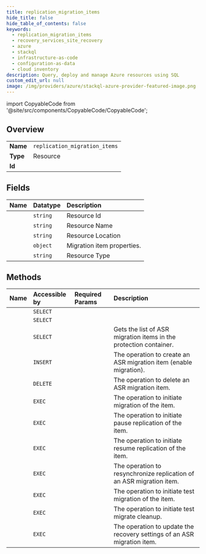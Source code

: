 ```yaml
---
title: replication_migration_items
hide_title: false
hide_table_of_contents: false
keywords:
  - replication_migration_items
  - recovery_services_site_recovery
  - azure    
  - stackql
  - infrastructure-as-code
  - configuration-as-data
  - cloud inventory
description: Query, deploy and manage Azure resources using SQL
custom_edit_url: null
image: /img/providers/azure/stackql-azure-provider-featured-image.png
---
```


import CopyableCode from '@site/src/components/CopyableCode/CopyableCode';




## Overview
<table><tbody>
<tr><td><b>Name</b></td><td><code>replication_migration_items</code></td></tr>
<tr><td><b>Type</b></td><td>Resource</td></tr>
<tr><td><b>Id</b></td><td><CopyableCode code="azure.recovery_services_site_recovery.replication_migration_items" /></td></tr>
</tbody></table>

## Fields
| Name | Datatype | Description |
|:-----|:---------|:------------|
| <CopyableCode code="id" /> | `string` | Resource Id |
| <CopyableCode code="name" /> | `string` | Resource Name |
| <CopyableCode code="location" /> | `string` | Resource Location |
| <CopyableCode code="properties" /> | `object` | Migration item properties. |
| <CopyableCode code="type" /> | `string` | Resource Type |
## Methods
| Name | Accessible by | Required Params | Description |
|:-----|:--------------|:----------------|:------------|
| <CopyableCode code="get" /> | `SELECT` | <CopyableCode code="api-version, fabricName, migrationItemName, protectionContainerName, resourceGroupName, resourceName, subscriptionId" /> |  |
| <CopyableCode code="list" /> | `SELECT` | <CopyableCode code="api-version, resourceGroupName, resourceName, subscriptionId" /> |  |
| <CopyableCode code="list_by_replication_protection_containers" /> | `SELECT` | <CopyableCode code="api-version, fabricName, protectionContainerName, resourceGroupName, resourceName, subscriptionId" /> | Gets the list of ASR migration items in the protection container. |
| <CopyableCode code="create" /> | `INSERT` | <CopyableCode code="api-version, fabricName, migrationItemName, protectionContainerName, resourceGroupName, resourceName, subscriptionId, data__properties" /> | The operation to create an ASR migration item (enable migration). |
| <CopyableCode code="delete" /> | `DELETE` | <CopyableCode code="api-version, fabricName, migrationItemName, protectionContainerName, resourceGroupName, resourceName, subscriptionId" /> | The operation to delete an ASR migration item. |
| <CopyableCode code="migrate" /> | `EXEC` | <CopyableCode code="api-version, fabricName, migrationItemName, protectionContainerName, resourceGroupName, resourceName, subscriptionId, data__properties" /> | The operation to initiate migration of the item. |
| <CopyableCode code="pause_replication" /> | `EXEC` | <CopyableCode code="api-version, fabricName, migrationItemName, protectionContainerName, resourceGroupName, resourceName, subscriptionId, data__properties" /> | The operation to initiate pause replication of the item. |
| <CopyableCode code="resume_replication" /> | `EXEC` | <CopyableCode code="api-version, fabricName, migrationItemName, protectionContainerName, resourceGroupName, resourceName, subscriptionId, data__properties" /> | The operation to initiate resume replication of the item. |
| <CopyableCode code="resync" /> | `EXEC` | <CopyableCode code="api-version, fabricName, migrationItemName, protectionContainerName, resourceGroupName, resourceName, subscriptionId, data__properties" /> | The operation to resynchronize replication of an ASR migration item. |
| <CopyableCode code="test_migrate" /> | `EXEC` | <CopyableCode code="api-version, fabricName, migrationItemName, protectionContainerName, resourceGroupName, resourceName, subscriptionId, data__properties" /> | The operation to initiate test migration of the item. |
| <CopyableCode code="test_migrate_cleanup" /> | `EXEC` | <CopyableCode code="api-version, fabricName, migrationItemName, protectionContainerName, resourceGroupName, resourceName, subscriptionId, data__properties" /> | The operation to initiate test migrate cleanup. |
| <CopyableCode code="update" /> | `EXEC` | <CopyableCode code="api-version, fabricName, migrationItemName, protectionContainerName, resourceGroupName, resourceName, subscriptionId" /> | The operation to update the recovery settings of an ASR migration item. |
